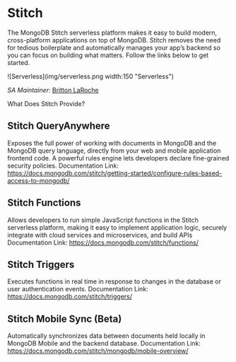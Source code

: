 # Stitch

The MongoDB Stitch serverless platform makes it easy to build modern, cross-platform applications on top of MongoDB. Stitch removes the need for tedious boilerplate and automatically manages your app’s backend so you can focus on building what matters. Follow the links below to get started.

![Serverless](img/serverless.png width:150 "Serverless")

_SA Maintainer_: [Britton LaRoche](mailto:britton.laroche@mongodb.com)

What Does Stitch Provide?

## Stitch QueryAnywhere

Exposes the full power of working with documents in MongoDB and the MongoDB query language, directly from your web and mobile application frontend code. A powerful rules engine lets developers declare fine-grained security policies. 
Documentation Link: https://docs.mongodb.com/stitch/getting-started/configure-rules-based-access-to-mongodb/

## Stitch Functions

Allows developers to run simple JavaScript functions in the Stitch serverless platform, making it easy to implement application logic, securely integrate with cloud services and microservices, and build APIs
Documentation Link: https://docs.mongodb.com/stitch/functions/

## Stitch Triggers

Executes functions in real time in response to changes in the database or user authentication events.
Documentation Link: https://docs.mongodb.com/stitch/triggers/

## Stitch Mobile Sync (Beta)

Automatically synchronizes data between documents held locally in MongoDB Mobile and the backend database.
Documentation Link: https://docs.mongodb.com/stitch/mongodb/mobile-overview/
